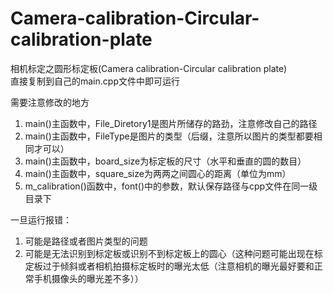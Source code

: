 # Camera-calibration-Circular-calibration-plate  
相机标定之圆形标定板(Camera calibration-Circular calibration plate)   
直接复制到自己的main.cpp文件中即可运行  
  
需要注意修改的地方  
1. main()主函数中，File_Diretory1是图片所储存的路劲，注意修改自己的路径  
2. main()主函数中，FileType是图片的类型（后缀，注意所以图片的类型都要相同才可以）  
3. main()主函数中，board_size为标定板的尺寸（水平和垂直的圆的数目）  
4. main()主函数中，square_size为两两之间圆心的距离（单位为mm）  
5. m_calibration()函数中，font()中的参数，默认保存路径与cpp文件在同一级目录下  
  
一旦运行报错：  
1. 可能是路径或者图片类型的问题  
2. 可能是无法识别到标定板或识别不到标定板上的圆心（这种问题可能出现在标定板过于倾斜或者相机拍摄标定板时的曝光太低（注意相机的曝光最好要和正常手机摄像头的曝光差不多）） 
